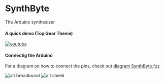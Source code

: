 # SynthByte
The Arduino synthesizer

#### A quick demo (Top Gear Theme)
[![youtube](http://mflima.com:8558/synthbyte/youtube.png)](https://www.youtube.com/watch?v=68383MPOzsA)

#### Connectig the Arduino
For a diagram on how to connect the pins, check out [diagram SynthByte.fzz](SynthByte.fzz)

![alt breadboard](http://mflima.com:8558/synthbyte/breadBoard.png)
![alt shield](http://mflima.com:8558/synthbyte/shield.png)
